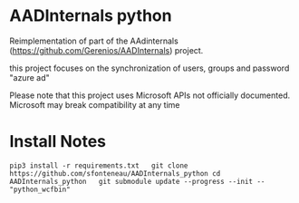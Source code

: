 # AADInternals python

Reimplementation of part of the AAdinternals (https://github.com/Gerenios/AADInternals) project.

this project focuses on the synchronization of users, groups and password "azure ad"

Please note that this project uses Microsoft APIs not officially documented. Microsoft may break compatibility at any time


# Install Notes

`pip3 install -r requirements.txt  
git clone https://github.com/sfonteneau/AADInternals_python
cd AADInternals_python  
git submodule update --progress --init -- "python_wcfbin"  `
